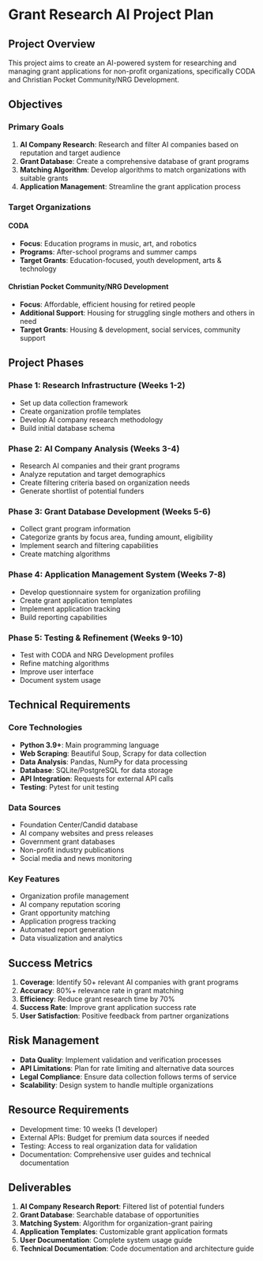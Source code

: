 # Grant Research AI Project Plan

## Project Overview
This project aims to create an AI-powered system for researching and managing grant applications for non-profit organizations, specifically CODA and Christian Pocket Community/NRG Development.

## Objectives

### Primary Goals
1. **AI Company Research**: Research and filter AI companies based on reputation and target audience
2. **Grant Database**: Create a comprehensive database of grant programs
3. **Matching Algorithm**: Develop algorithms to match organizations with suitable grants
4. **Application Management**: Streamline the grant application process

### Target Organizations

#### CODA
- **Focus**: Education programs in music, art, and robotics
- **Programs**: After-school programs and summer camps
- **Target Grants**: Education-focused, youth development, arts & technology

#### Christian Pocket Community/NRG Development
- **Focus**: Affordable, efficient housing for retired people
- **Additional Support**: Housing for struggling single mothers and others in need
- **Target Grants**: Housing & development, social services, community support

## Project Phases

### Phase 1: Research Infrastructure (Weeks 1-2)
- Set up data collection framework
- Create organization profile templates
- Develop AI company research methodology
- Build initial database schema

### Phase 2: AI Company Analysis (Weeks 3-4)
- Research AI companies and their grant programs
- Analyze reputation and target demographics
- Create filtering criteria based on organization needs
- Generate shortlist of potential funders

### Phase 3: Grant Database Development (Weeks 5-6)
- Collect grant program information
- Categorize grants by focus area, funding amount, eligibility
- Implement search and filtering capabilities
- Create matching algorithms

### Phase 4: Application Management System (Weeks 7-8)
- Develop questionnaire system for organization profiling
- Create grant application templates
- Implement application tracking
- Build reporting capabilities

### Phase 5: Testing & Refinement (Weeks 9-10)
- Test with CODA and NRG Development profiles
- Refine matching algorithms
- Improve user interface
- Document system usage

## Technical Requirements

### Core Technologies
- **Python 3.9+**: Main programming language
- **Web Scraping**: Beautiful Soup, Scrapy for data collection
- **Data Analysis**: Pandas, NumPy for data processing
- **Database**: SQLite/PostgreSQL for data storage
- **API Integration**: Requests for external API calls
- **Testing**: Pytest for unit testing

### Data Sources
- Foundation Center/Candid database
- AI company websites and press releases
- Government grant databases
- Non-profit industry publications
- Social media and news monitoring

### Key Features
- Organization profile management
- AI company reputation scoring
- Grant opportunity matching
- Application progress tracking
- Automated report generation
- Data visualization and analytics

## Success Metrics
1. **Coverage**: Identify 50+ relevant AI companies with grant programs
2. **Accuracy**: 80%+ relevance rate in grant matching
3. **Efficiency**: Reduce grant research time by 70%
4. **Success Rate**: Improve grant application success rate
5. **User Satisfaction**: Positive feedback from partner organizations

## Risk Management
- **Data Quality**: Implement validation and verification processes
- **API Limitations**: Plan for rate limiting and alternative data sources
- **Legal Compliance**: Ensure data collection follows terms of service
- **Scalability**: Design system to handle multiple organizations

## Resource Requirements
- Development time: 10 weeks (1 developer)
- External APIs: Budget for premium data sources if needed
- Testing: Access to real organization data for validation
- Documentation: Comprehensive user guides and technical documentation

## Deliverables
1. **AI Company Research Report**: Filtered list of potential funders
2. **Grant Database**: Searchable database of opportunities
3. **Matching System**: Algorithm for organization-grant pairing
4. **Application Templates**: Customizable grant application formats
5. **User Documentation**: Complete system usage guide
6. **Technical Documentation**: Code documentation and architecture guide
